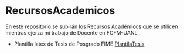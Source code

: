 # RecursosAcademicos
En este repositorio se subirán los Recursos Académicos que se utilicen mientras ejerza mi trabajo de Docente en FCFM-UANL


- Plantilla latex de Tesis de Posgrado FIME [PlantilaTesis](./Posgrado/Tesis-FIME/)